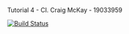 Tutorial 4 - CI.
Craig McKay - 19033959

[![Build Status](https://travis-ci.com/ninjrdevelop/159251-Tutorial-4.svg?token=hP72SXvP3rpGCR9fLAdk&branch=master)](https://travis-ci.com/ninjrdevelop/159251-Tutorial-4)